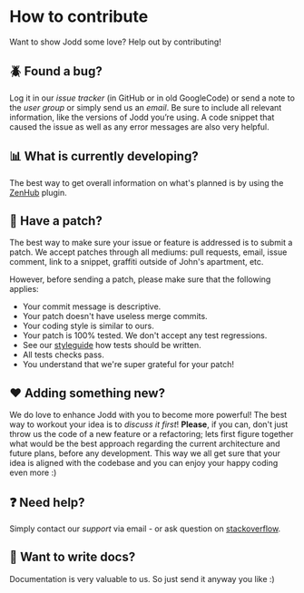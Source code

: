 # How to contribute

Want to show Jodd some love? Help out by contributing!

## :beetle: Found a bug?
Log it in our *issue tracker* (in GitHub or in old GoogleCode) or send a note to the *user group* or simply send us an *email*. Be sure to include all relevant information, like the versions of Jodd you’re using. A code snippet that caused the issue as well as any error messages are also very helpful.

## :bar_chart: What is currently developing?

The best way to get overall information on what's planned is by using the [ZenHub](https://www.zenhub.com) plugin.

## :star2: Have a patch?
The best way to make sure your issue or feature is addressed is to submit a patch. We accept patches through all mediums: pull requests, email, issue comment, link to a snippet, graffiti outside of John's apartment, etc.

However, before sending a patch, please make sure that the following applies:

* Your commit message is descriptive.
* Your patch doesn't have useless merge commits.
* Your coding style is similar to ours.
* Your patch is 100% tested. We don't accept any test regressions. 
* See our [styleguide](STYLEGUIDE.md) how tests should be written.
* All tests checks pass.
* You understand that we're super grateful for your patch!

## :heart: Adding something new?
We do love to enhance Jodd with you to become more powerful! The best way to workout your idea is to _discuss it first_! **Please**, if you can, don't just throw us the code of a new feature or a refactoring; lets first figure together what would be the best approach regarding the current architecture and future plans, before any development. This way we all get sure that your idea is aligned with the codebase and you can enjoy your happy coding even more :)

## :question: Need help?
Simply contact our *support* via email - or ask question on [stackoverflow](https://stackoverflow.com/questions/tagged/jodd).

## :closed_book: Want to write docs?
Documentation is very valuable to us. So just send it anyway you like :)
